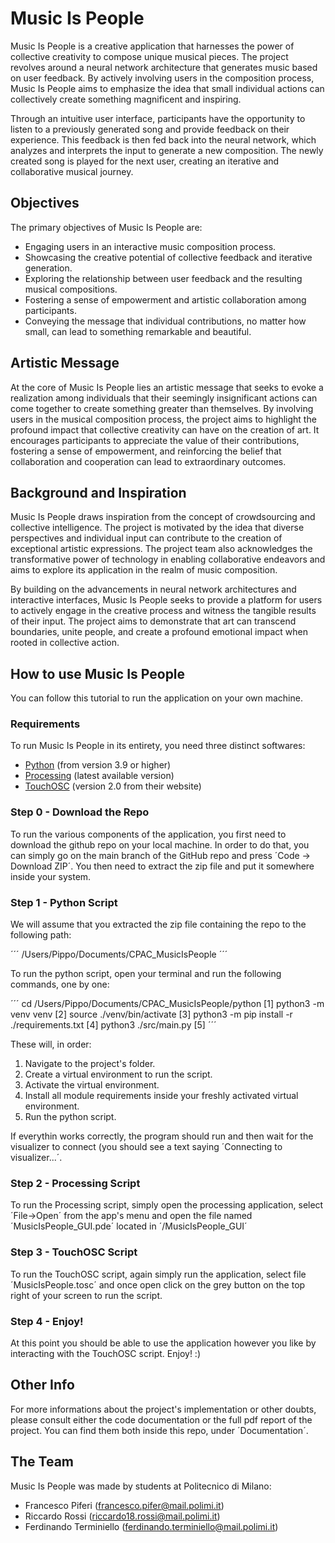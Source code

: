# Music Is People
Music Is People is a creative application that harnesses the power of collective creativity to compose unique musical pieces. The project revolves around a neural network architecture that generates music based on user feedback. By actively involving users in the composition process, Music Is People aims to emphasize the idea that small individual actions can collectively create something magnificent and inspiring.

Through an intuitive user interface, participants have the opportunity to listen to a previously generated song and provide feedback on their experience. This feedback is then fed back into the neural network, which analyzes and interprets the input to generate a new composition. The newly created song is played for the next user, creating an iterative and collaborative musical journey.

## Objectives
The primary objectives of Music Is People are:

-  Engaging users in an interactive music composition process.
-  Showcasing the creative potential of collective feedback and iterative generation.
-  Exploring the relationship between user feedback and the resulting musical compositions.
-  Fostering a sense of empowerment and artistic collaboration among participants.
-  Conveying the message that individual contributions, no matter how small, can lead to something remarkable and beautiful.

## Artistic Message
At the core of Music Is People lies an artistic message that seeks to evoke a realization among individuals that their seemingly insignificant actions can come together to create something greater than themselves. By involving users in the musical composition process, the project aims to highlight the profound impact that collective creativity can have on the creation of art. It encourages participants to appreciate the value of their contributions, fostering a sense of empowerment, and reinforcing the belief that collaboration and cooperation can lead to extraordinary outcomes.

## Background and Inspiration
Music Is People draws inspiration from the concept of crowdsourcing and collective intelligence. The project is motivated by the idea that diverse perspectives and individual input can contribute to the creation of exceptional artistic expressions. The project team also acknowledges the transformative power of technology in enabling collaborative endeavors and aims to explore its application in the realm of music composition.

By building on the advancements in neural network architectures and interactive interfaces, Music Is People seeks to provide a platform for users to actively engage in the creative process and witness the tangible results of their input. The project aims to demonstrate that art can transcend boundaries, unite people, and create a profound emotional impact when rooted in collective action.

## How to use Music Is People
You can follow this tutorial to run the application on your own machine.

### Requirements
To run Music Is People in its entirety, you need three distinct softwares:

- [Python](https://www.python.org) (from version 3.9 or higher)
- [Processing](https://processing.org) (latest available version)
- [TouchOSC](https://hexler.net/touchosc) (version 2.0 from their website)

### Step 0 - Download the Repo
To run the various components of the application, you first need to download the github repo on your local machine. In order to do that, you can simply go on the main branch of the GitHub repo and press ´Code -> Download ZIP´. You then need to extract the zip file and put it somewhere inside your system.

### Step 1 - Python Script
We will assume that you extracted the zip file containing the repo to the following path:

´´´
/Users/Pippo/Documents/CPAC_MusicIsPeople
´´´

To run the python script, open your terminal and run the following commands, one by one:

´´´
cd /Users/Pippo/Documents/CPAC_MusicIsPeople/python   [1]
python3 -m venv venv                                  [2]
source ./venv/bin/activate                            [3]
python3 -m pip install -r ./requirements.txt          [4]
python3 ./src/main.py                                 [5]
´´´

These will, in order:

1. Navigate to the project's folder.
2. Create a virtual environment to run the script.
3. Activate the virtual environment.
4. Install all module requirements inside your freshly activated virtual environment.
5. Run the python script.

If everythin works correctly, the program should run and then wait for the visualizer to connect (you should see a text saying ´Connecting to visualizer...´.

### Step 2 - Processing Script
To run the Processing script, simply open the processing application, select ´File->Open´ from the app's menu and open the file named ´MusicIsPeople_GUI.pde´ located in ´/MusicIsPeople_GUI´

### Step 3 - TouchOSC Script
To run the TouchOSC script, again simply run the application, select file ´MusicIsPeople.tosc´ and once open click on the grey button on the top right of your screen to run the script.

### Step 4 - Enjoy!
At this point you should be able to use the application however you like by interacting with the TouchOSC script. Enjoy! :) 

## Other Info
For more informations about the project's implementation or other doubts, please consult either the code documentation or the full pdf report of the project. You can find them both inside this repo, under ´Documentation´.

## The Team
Music Is People was made by students at Politecnico di Milano:
- Francesco Piferi (francesco.pifer@mail.polimi.it)
- Riccardo Rossi (riccardo18.rossi@mail.polimi.it)
- Ferdinando Terminiello (ferdinando.terminiello@mail.polimi.it)
